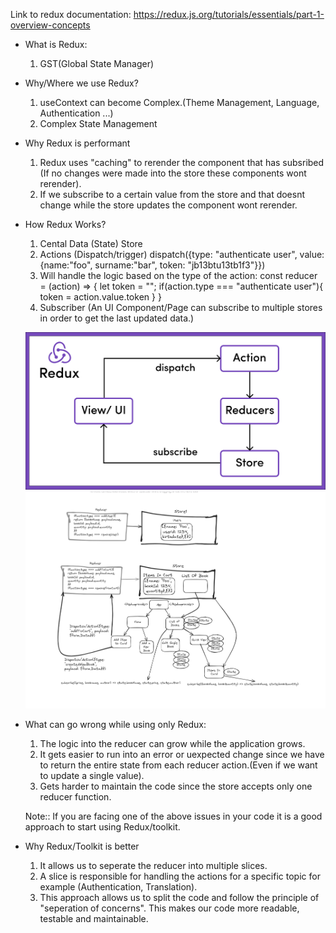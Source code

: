 Link to redux documentation: https://redux.js.org/tutorials/essentials/part-1-overview-concepts

- What is Redux:
    1. GST(Global State Manager)

- Why/Where we use Redux? 
    1. useContext can become Complex.(Theme Management, Language, Authentication ...)
    2. Complex State Management

- Why Redux is performant
    1. Redux uses "caching" to rerender the component that has subsribed
    (If no changes were made into the store these components wont rerender).
    2. If we subscribe to a certain value from the store and that doesnt change while the store updates the component wont rerender.

  

- How Redux Works?
    1. Cental Data (State) Store
    2. Actions (Dispatch/trigger)
        dispatch({type: "authenticate user", value: {name:"foo", surname:"bar", token: "jb13btu13tb1f3"}})
    3. Will handle the logic based on the type of the action:
        const reducer = (action) => {
            let token = "";
            if(action.type === "authenticate user"){
                token = action.value.token
            }
        }
    4. Subscriber (An UI Component/Page can subscribe to multiple stores in order to get the last updated data.)


    ![Redux schema](image.png)
    ![Redux Workflow](ReduxWorkflow.png)


- What can go wrong while using only Redux:
    1. The logic into the reducer can grow while the application grows.
    2. It gets easier to run into an error or uexpected change since we have to return the entire state from each reducer action.(Even if we want to update a single value).
    3. Gets harder to maintain the code since the store accepts only one reducer function.

    Note:: If you are facing one of the above issues in your code it is a 
    good approach to start using Redux/toolkit.
    

- Why Redux/Toolkit is better
    1. It allows us to seperate the reducer into multiple slices.
    2. A slice is responsible for handling the actions for a specific topic for example (Authentication, Translation).
    3. This approach allows us to split the code and follow the principle of "seperation of concerns". This makes our code more readable, testable and maintainable.